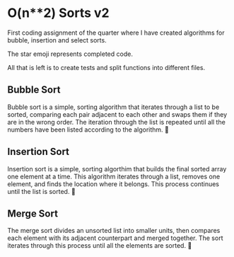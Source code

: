 # O(n**2) Sorts v2

First coding assignment of the quarter where I have created algorithms for bubble, insertion and select sorts.

The star emoji represents completed code.

All that is left is to create tests and split functions into different files.

## Bubble Sort
Bubble sort is a simple, sorting algorithm that iterates through a list to be sorted, comparing each pair adjacent to each other and swaps them if they are in the wrong order. The iteration through the list is repeated until all the numbers have been listed according to the algorithm. :star2:

## Insertion Sort
Insertion sort is a simple, sorting algorthim that builds the final sorted array one element at a time. This algorithm iterates through a list, removes one element, and finds the location where it belongs. This process continues until the list is sorted. :star2:

## Merge Sort
The merge sort divides an unsorted list into smaller units, then compares each element with its adjacent counterpart and merged together. The sort iterates through this process until all the elements are sorted. :star2:
